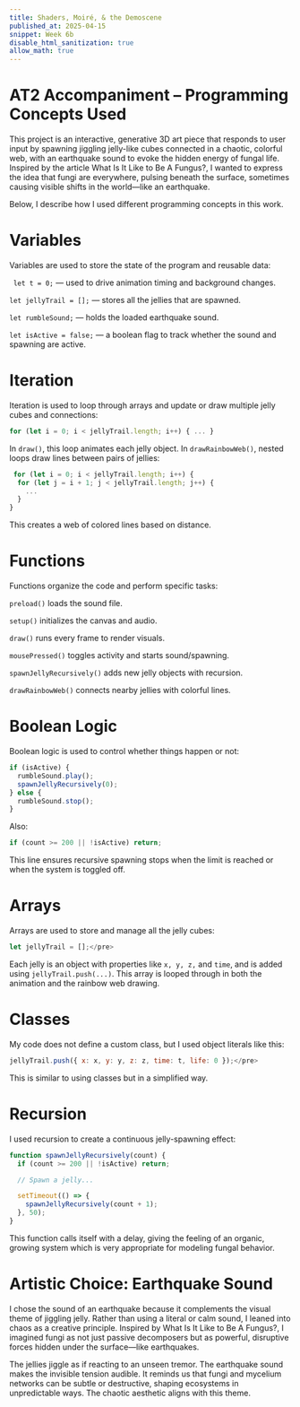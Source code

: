 ```yaml
---
title: Shaders, Moiré, & the Demoscene
published_at: 2025-04-15
snippet: Week 6b
disable_html_sanitization: true
allow_math: true
---
```


# AT2 Accompaniment – Programming Concepts Used

This project is an interactive, generative 3D art piece that responds to user input by spawning jiggling jelly-like cubes connected in a chaotic, colorful web, with an earthquake sound to evoke the hidden energy of fungal life. Inspired by the article What Is It Like to Be A Fungus?, I wanted to express the idea that fungi are everywhere, pulsing beneath the surface, sometimes causing visible shifts in the world—like an earthquake.

Below, I describe how I used different programming concepts in this work.

# Variables

Variables are used to store the state of the program and reusable data:

` let t = 0;` — used to drive animation timing and background changes.

`let jellyTrail = [];` — stores all the jellies that are spawned.

`let rumbleSound;` — holds the loaded earthquake sound.

`let isActive = false;` — a boolean flag to track whether the sound and spawning are active.

# Iteration

Iteration is used to loop through arrays and update or draw multiple jelly cubes and connections:

```js
for (let i = 0; i < jellyTrail.length; i++) { ... }
```

In `draw()`, this loop animates each jelly object.
In `drawRainbowWeb()`, nested loops draw lines between pairs of jellies:

```js
 for (let i = 0; i < jellyTrail.length; i++) {
  for (let j = i + 1; j < jellyTrail.length; j++) {
    ...
  }
}
```

This creates a web of colored lines based on distance.

# Functions

Functions organize the code and perform specific tasks:

`preload()` loads the sound file.

`setup()` initializes the canvas and audio.

`draw()` runs every frame to render visuals.

`mousePressed()` toggles activity and starts sound/spawning.

`spawnJellyRecursively()` adds new jelly objects with recursion.

`drawRainbowWeb()` connects nearby jellies with colorful lines.

# Boolean Logic

Boolean logic is used to control whether things happen or not:

```js
if (isActive) {
  rumbleSound.play();
  spawnJellyRecursively(0);
} else {
  rumbleSound.stop();
}
```

Also:

```js
if (count >= 200 || !isActive) return;
```

This line ensures recursive spawning stops when the limit is reached or when the system is toggled off.

# Arrays

Arrays are used to store and manage all the jelly cubes:

```js
let jellyTrail = [];</pre>
```

Each jelly is an object with properties like `x, y, z,` and `time`, and is added using `jellyTrail.push(...)`.
This array is looped through in both the animation and the rainbow web drawing.

# Classes

My code does not define a custom class, but I used object literals like this:

```js
jellyTrail.push({ x: x, y: y, z: z, time: t, life: 0 });</pre>
```

This is similar to using classes but in a simplified way.

# Recursion

I used recursion to create a continuous jelly-spawning effect:

```js
function spawnJellyRecursively(count) {
  if (count >= 200 || !isActive) return;

  // Spawn a jelly...

  setTimeout(() => {
    spawnJellyRecursively(count + 1);
  }, 50);
}
```

This function calls itself with a delay, giving the feeling of an organic, growing system which is very appropriate for modeling fungal behavior.

# Artistic Choice: Earthquake Sound

I chose the sound of an earthquake because it complements the visual theme of jiggling jelly. Rather than using a literal or calm sound, I leaned into chaos as a creative principle. Inspired by What Is It Like to Be A Fungus?, I imagined fungi as not just passive decomposers but as powerful, disruptive forces hidden under the surface—like earthquakes.

The jellies jiggle as if reacting to an unseen tremor. The earthquake sound makes the invisible tension audible. It reminds us that fungi and mycelium networks can be subtle or destructive, shaping ecosystems in unpredictable ways. The chaotic aesthetic aligns with this theme.
